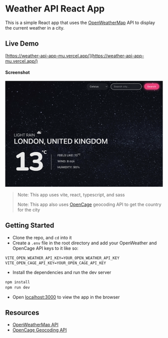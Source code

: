 # Weather API React App

This is a simple React app that uses the [OpenWeatherMap](https://openweathermap.org/api) API to display the current weather in a city.

## Live Demo

[https://weather-api-app-mu.vercel.app/](https://weather-api-app-mu.vercel.app/)

#### Screenshot

![Screenshot](./Screenshot.png 'Screenshot')

> Note: This app uses vite, react, typescript, and sass
>
> Note: This app also uses [OpenCage](https://opencagedata.com/api) geocoding API to get the country for the city

## Getting Started

- Clone the repo, and `cd` into it
- Create a `.env` file in the root directory and add your OpenWeather and OpenCage API keys to it like so:

```text
VITE_OPEN_WEATHER_API_KEY=YOUR_OPEN_WEATHER_API_KEY
VITE_OPEN_CAGE_API_KEY=YOUR_OPEN_CAGE_API_KEY
```

- Install the dependencies and run the dev server

```bash
npm install
npm run dev
```

- Open [localhost:3000](http://localhost:3000) to view the app in the browser

## Resources

- [OpenWeatherMap API](https://openweathermap.org/api)
- [OpenCage Geocoding API](https://opencagedata.com/api)
